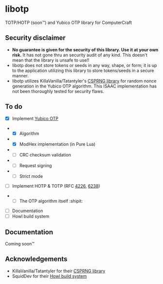 # libotp
TOTP/HOTP (soon™) and Yubico OTP library for ComputerCraft

## Security disclaimer
- **No guarantee is given for the security of this library. Use it at your own risk.** It has not gone thru an security audit of any kind. This doesn't mean that the library is unsafe to use!!
- libotp does not store tokens or seeds in any way, shape, or form; it is up to the application utilizing this library to store tokens/seeds in a secure manner.
- libotp utilizes KillaVanilla/Tatantyler's [CSPRNG library](https://pastebin.com/D1th4Htw) for random nonce generation in the Yubico OTP algorithm. This ISAAC implementation has not been thoroughly tested for security flaws.

## To do
- [x] Implement [Yubico OTP](https://developers.yubico.com/OTP/)
- - [x] Algorithm
- - [x] ModHex implementation (in Pure Lua)
- - [ ] CRC checksum validation
- - [ ] Request signing
- - [ ] Strict mode
- [ ] Implement HOTP & TOTP (RFC [4226](https://tools.ietf.org/html/rfc4226), [6238](https://tools.ietf.org/html/rfc6238))
- - [ ] The OTP algorithm itself :shipit:
- [ ] Documentation
- [ ] Howl build system

## Documentation
Coming soon™

## Acknowledgements
- KillaVanilla/Tatantyler for their [CSPRNG library](https://pastebin.com/D1th4Htw)
- SquidDev for their [Howl build system](https://github.com/SquidDev-CC/Howl)
